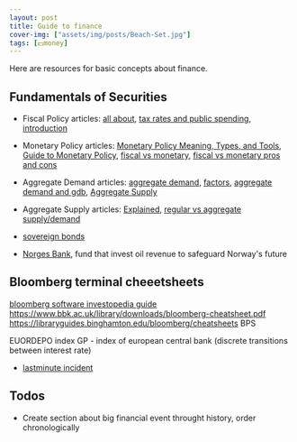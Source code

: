 ```yaml
---
layout: post
title: Guide to finance
cover-img: ["assets/img/posts/Beach-Set.jpg"]
tags: [💵money]
---
```


Here are resources for basic concepts about finance. 

## Fundamentals of Securities

* Fiscal Policy articles: [all about](https://www.investopedia.com/terms/f/fiscalpolicy.asp), [tax rates and public spending](https://www.investopedia.com/insights/what-is-fiscal-policy/), [introduction](https://www.investopedia.com/fiscal-policy-4689796)
* Monetary Policy articles: [Monetary Policy Meaning, Types, and Tools](https://www.investopedia.com/terms/m/monetarypolicy.asp), [Guide to Monetary Policy](https://www.investopedia.com/monetary-policy-4689792), [fiscal vs monetary](https://www.investopedia.com/articles/economics/12/fiscal-or-monetary-policy.asp), [fiscal vs monetary pros and cons](https://www.investopedia.com/articles/investing/050615/fiscal-vs-monetary-policy-pros-cons.asp)
* Aggregate Demand articles: [aggregate demand](https://www.investopedia.com/terms/a/aggregatedemand.asp), [factors](https://www.investopedia.com/ask/answers/031815/what-factors-cause-shifts-aggregate-demand.asp), [aggregate demand and gdb](https://www.investopedia.com/ask/answers/040215/how-are-aggregate-demand-and-gdp-related.asp), [Aggregate Supply](https://www.investopedia.com/terms/a/aggregatesupply.asp)
* Aggregate Supply articles: [Explained](https://www.investopedia.com/terms/a/aggregatesupply.asp), [regular vs aggregate supply/demand](https://www.investopedia.com/ask/answers/032315/whats-difference-between-regular-supply-and-demand-and-aggregate-supply-and-demand.asp)
* [sovereign bonds](https://www.investopedia.com/terms/s/sovereignbond.asp)

* [Norges Bank](https://www.nbim.no/en/the-fund/about-the-fund/), fund that invest oil revenue to safeguard Norway's future

## Bloomberg terminal cheeetsheets

[bloomberg software investopedia guide](https://www.investopedia.com/articles/professionaleducation/11/bloomberg-terminal.asp)
https://www.bbk.ac.uk/library/downloads/bloomberg-cheatsheet.pdf
https://libraryguides.binghamton.edu/bloomberg/cheatsheets
BPS<GO>


EUORDEPO index GP<GO> - index of european central bank (discrete transitions between interest rate)

* [lastminute incident](https://www.theguardian.com/media/2000/sep/11/citynews1)


## Todos

* Create section about big financial event throught history, order chronologically

